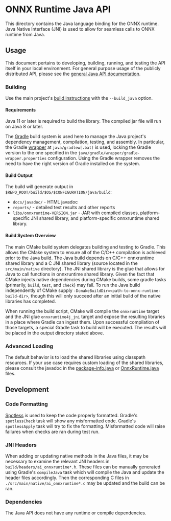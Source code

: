 # ONNX Runtime Java API

This directory contains the Java language binding for the ONNX runtime.
Java Native Interface (JNI) is used to allow for seamless calls to ONNX runtime from Java.

## Usage

This document pertains to developing, building, running, and testing the API itself in your local environment.
For general purpose usage of the publicly distributed API, please see the [general Java API documentation](https://www.onnxruntime.ai/docs/reference/api/java-api.html).

### Building

Use the main project's [build instructions](https://www.onnxruntime.ai/docs/how-to/build.html) with the `--build_java` option.

#### Requirements

Java 11 or later is required to build the library. The compiled jar file will run on Java 8 or later.

The [Gradle](https://gradle.org/) build system is used here to manage the Java project's dependency management, compilation, testing, and assembly.
In particular, the Gradle [wrapper](https://docs.gradle.org/current/userguide/gradle_wrapper.html) at `java/gradlew[.bat]` is used, locking the Gradle version to the one specified in the `java/gradle/wrapper/gradle-wrapper.properties` configuration.
Using the Gradle wrapper removes the need to have the right version of Gradle installed on the system.

#### Build Output

The build will generate output in `$REPO_ROOT/build/$OS/$CONFIGURATION/java/build`:

* `docs/javadoc/` - HTML javadoc
* `reports/` - detailed test results and other reports
* `libs/onnxruntime-VERSION.jar` - JAR with compiled classes, platform-specific JNI shared library, and platform-specific onnxruntime shared library.

#### Build System Overview

The main CMake build system delegates building and testing to Gradle.
This allows the CMake system to ensure all of the C/C++ compilation is achieved prior to the Java build.
The Java build depends on C/C++ onnxruntime shared library and a C JNI shared library (source located in the `src/main/native` directory).
The JNI shared library is the glue that allows for Java to call functions in onnxruntime shared library.
Given the fact that CMake injects native dependencies during CMake builds, some gradle tasks (primarily, `build`, `test`, and `check`) may fail.
To run the Java build independently of CMake supply `-DcmakeBuildDir=<path-to-onnx-runtime-build-dir>`, though this will only succeed after an initial build of the native libraries has completed.

When running the build script, CMake will compile the `onnxruntime` target and the JNI glue `onnxruntime4j_jni` target and expose the resulting libraries in a place where Gradle can ingest them.
Upon successful compilation of those targets, a special Gradle task to build will be executed. The results will be placed in the output directory stated above.

### Advanced Loading

The default behavior is to load the shared libraries using classpath resources.
If your use case requires custom loading of the shared libraries, please consult the javadoc in the [package-info.java](src/main/java/ai/onnxruntime/package-info.java) or [OnnxRuntime.java](src/main/java/ai/onnxruntime/OnnxRuntime.java) files.

## Development

### Code Formatting

[Spotless](https://github.com/diffplug/spotless/tree/master/plugin-gradle) is used to keep the code properly formatted.
Gradle's `spotlessCheck` task will show any misformatted code.
Gradle's `spotlessApply` task will try to fix the formatting.
Misformatted code will raise failures when checks are ran during test run.

###  JNI Headers

When adding or updating native methods in the Java files, it may be necessary to examine the relevant JNI headers in `build/headers/ai_onnxruntime*.h`.
These files can be manually generated using Gradle's `compileJava` task which will compile the Java and update the header files accordingly.
Then the corresponding C files in `./src/main/native/ai_onnxruntime*.c` may be updated and the build can be ran.

### Dependencies

The Java API does not have any runtime or compile dependencies.
